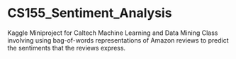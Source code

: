 # CS155_Sentiment_Analysis
Kaggle Miniproject for Caltech Machine Learning and Data Mining Class involving using bag-of-words representations of Amazon reviews to predict the sentiments that the reviews express.
